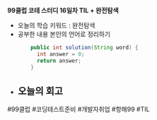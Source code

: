 <b>99클럽 코테 스터디 16일차 TIL + 완전탐색</b>

- 오늘의 학습 키워드 : 완전탐색
- 공부한 내용 본인의 언어로 정리하기
    ```java
        public int solution(String word) {
          int answer = 0;
          return answer;
        }
    ```
- 오늘의 회고
  -

#99클럽 #코딩테스트준비 #개발자취업 #항해99 #TIL
